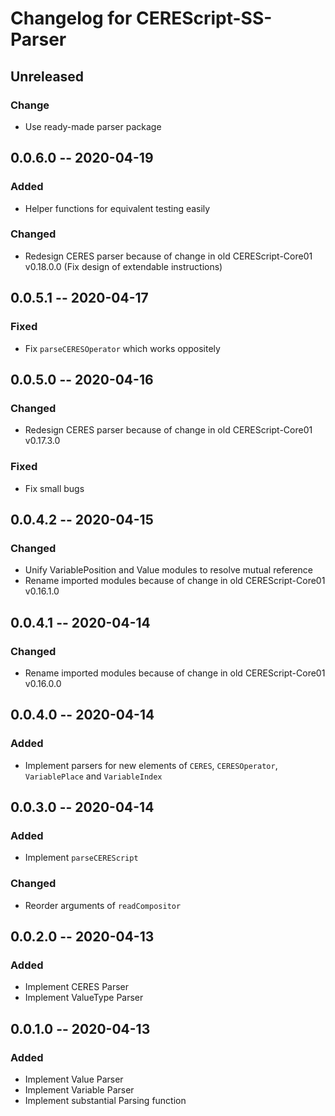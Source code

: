 Changelog for CEREScript-SS-Parser
====

## Unreleased

### Change
* Use ready-made parser package


## 0.0.6.0 -- 2020-04-19

### Added
* Helper functions for equivalent testing easily

### Changed
* Redesign CERES parser because of change in old CEREScript-Core01 v0.18.0.0 (Fix design of extendable instructions)


## 0.0.5.1 -- 2020-04-17

### Fixed
* Fix `parseCERESOperator` which works oppositely


## 0.0.5.0 -- 2020-04-16

### Changed
* Redesign CERES parser because of change in old CEREScript-Core01 v0.17.3.0

### Fixed
* Fix small bugs


## 0.0.4.2 -- 2020-04-15

### Changed
* Unify VariablePosition and Value modules to resolve mutual reference
* Rename imported modules because of change in old CEREScript-Core01 v0.16.1.0


## 0.0.4.1 -- 2020-04-14

### Changed
* Rename imported modules because of change in old CEREScript-Core01 v0.16.0.0


## 0.0.4.0 -- 2020-04-14

### Added
* Implement parsers for new elements of `CERES`, `CERESOperator`, `VariablePlace` and `VariableIndex`


## 0.0.3.0 -- 2020-04-14

### Added
* Implement `parseCEREScript`

### Changed
* Reorder arguments of `readCompositor`


## 0.0.2.0 -- 2020-04-13

### Added
* Implement CERES Parser
* Implement ValueType Parser


## 0.0.1.0 -- 2020-04-13

### Added
* Implement Value Parser
* Implement Variable Parser
* Implement substantial Parsing function
